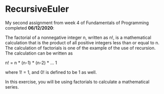 # RecursiveEuler

My second assignment from week 4 of Fundamentals of Programming completed **06/12/2020**:

The factorial of a nonnegative integer n, written as n!, is a mathematical calculation that is the product of all positive integers less than or equal to n.  The calculation of factorials is one of the example of the use of recursion.  The calculation can be written as

n! = n * (n-1) * (n-2) * … 1

where 1! = 1, and 0! is defined to be 1 as well.

In this exercise, you will be using factorials to calculate a mathematical series.

